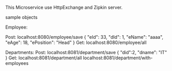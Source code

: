 This Microservice use HttpExchange and Zipkin server.



sample objects

Employee:

  Post: localhost:8080/employee/save
  {
  "eId": 33,
  "dId": 1,
  "eName": "aaaa",
  "eAge": 18,
  "ePosition": "Head"
  }
  Get: localhost:8080/employee/all

Departments:
  Post: localhost:8081/department/save
  {
    "did":2,
    "dname": "IT"
 }
  Get:
  localhost:8081/department/all
  localhost:8081/department/with-employees
  
